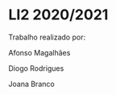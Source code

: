# LI2 2020/2021

Trabalho realizado por:

  Afonso Magalhães

  Diogo Rodrigues

  Joana Branco
 


